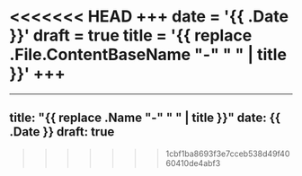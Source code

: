 <<<<<<< HEAD
+++
date = '{{ .Date }}'
draft = true
title = '{{ replace .File.ContentBaseName "-" " " | title }}'
+++
=======
---
title: "{{ replace .Name "-" " " | title }}"
date: {{ .Date }}
draft: true
---

>>>>>>> 1cbf1ba8693f3e7cceb538d49f4060410de4abf3
